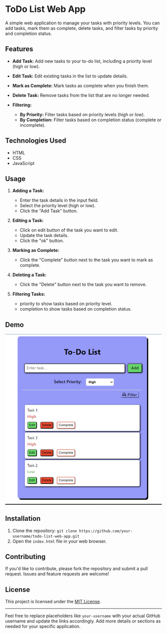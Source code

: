# ToDo List Web App

A simple web application to manage your tasks with priority levels. You can add tasks, mark them as complete, delete tasks, and filter tasks by priority and completion status.

## Features

- **Add Task:** Add new tasks to your to-do list, including a priority level (high or low).

- **Edit Task:** Edit existing tasks in the list to update details.

- **Mark as Complete:** Mark tasks as complete when you finish them.

- **Delete Task:** Remove tasks from the list that are no longer needed.

- **Filtering:**
  - **By Priority:** Filter tasks based on priority levels (high or low).
  - **By Completion:** Filter tasks based on completion status (complete or incomplete).

## Technologies Used

- HTML
- CSS
- JavaScript

## Usage

1. **Adding a Task:**

   - Enter the task details in the input field.
   - Select the priority level (high or low).
   - Click the "Add Task" button.

2. **Editing a Task:**

   - Click on edit button of the task you want to edit.
   - Update the task details.
   - Click the "ok" button.

3. **Marking as Complete:**

   - Click the "Complete" button next to the task you want to mark as complete.

4. **Deleting a Task:**

   - Click the "Delete" button next to the task you want to remove.

5. **Filtering Tasks:**
   - priority to show tasks based on priority level.
   - completion to show tasks based on completion status.

## Demo

![Demo](./image/Screenshot.png)

## Installation

1. Clone the repository: `git clone https://github.com/your-username/todo-list-web-app.git`
2. Open the `index.html` file in your web browser.

## Contributing

If you'd like to contribute, please fork the repository and submit a pull request. Issues and feature requests are welcome!

## License

This project is licensed under the [MIT License](LICENSE.md).

---

Feel free to replace placeholders like `your-username` with your actual GitHub username and update the links accordingly. Add more details or sections as needed for your specific application.
